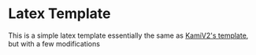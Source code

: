 # Latex Template

This is a simple latex template essentially the same as [KamiV2's template](https://github.com/KamiV2/latex-template), but with a few modifications